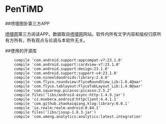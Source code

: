 # PenTiMD
##喷嚏图卦第三方APP


[喷嚏网](https://dapenti.com/blog/index.asp)第三方阅读APP。数据取自[喷嚏网](https://dapenti.com/blog/index.asp)网站。软件内所有文字内容和版权归原所有方所有，所有观点与论调与本软件无关。


##使用的开源库


```
    compile 'com.android.support:appcompat-v7:23.1.0'
    compile 'com.android.support:cardview-v7:23.1.0'
    compile 'com.android.support:design:23.1.0'
    compile 'com.android.support:support-v4:23.1.0'
    compile 'com.nineoldandroids:library:2.4.0'
    compile 'com.flyco.roundview:FlycoRoundView_Lib:1.0.4@aar'
    compile 'com.flyco.tablayout:FlycoTabLayout_Lib:1.4.0@aar'
    compile 'com.squareup.picasso:picasso:2.5.2'
    compile files('libs/android-async-http-1.4.9.jar')
    compile 'cz.msebera.android:httpclient:4.4.1.1'
    compile 'com.github.zhaokaiqiang.klog:library:0.0.1'
    compile 'io.realm:realm-android:0.84.1'
    compile files('libs/jsoup-1.8.3.jar')
    compile 'com.umeng.analytics:analytics:latest.integration'
```

